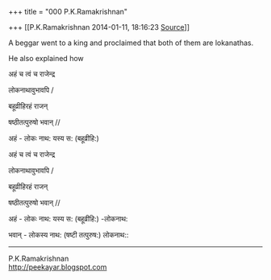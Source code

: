 +++
title = "000 P.K.Ramakrishnan"

+++
[[P.K.Ramakrishnan	2014-01-11, 18:16:23 [Source](https://groups.google.com/g/samskrita/c/VUrPu0XXq-E)]]



A beggar went to a king and proclaimed that both of them are lokanathas.

He also explained how

  

अहं च त्वं च राजेन्द्र

लोकनाथावुभावपि /

बहूव्रीहिरहं राजन्

षष्ठीतत्पुरुषो भवान् //

  

अहं - लोकः नाथ: यस्य स: (बहूव्रीहि:)

अहं च त्वं च राजेन्द्र

लोकनाथावुभावपि /

बहूव्रीहिरहं राजन्

षष्ठीतत्पुरुषो भवान् //

  

अहं - लोकः नाथ: यस्य स: (बहूव्रीहि:) -लोकनाथ:

भवान् - लोकस्य नाथ: (षष्टी तत्पुरुष:) लोकनाथ::

  

  

-----------------------------------  
P.K.Ramakrishnan  
<http://peekayar.blogspot.com>

